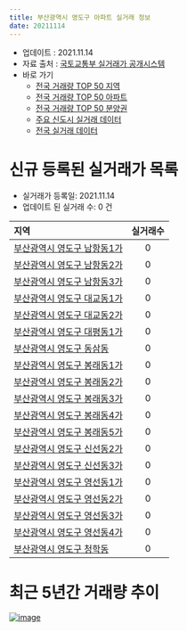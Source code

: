 ```yaml
---
title: 부산광역시 영도구 아파트 실거래 정보
date: 20211114
---
```


* 업데이트 : 2021.11.14
* 자료 출처 : [국토교통부 실거래가 공개시스템](http://rt.molit.go.kr)
* 바로 가기
    * [전국 거래량 TOP 50 지역](https://apt-info.github.io/apt-trade-info/tr)
    * [전국 거래량 TOP 50 아파트](https://apt-info.github.io/apt-trade-info/ta)
    * [전국 거래량 TOP 50 분양권](https://apt-info.github.io/apt-trade-info/tb)
    * [주요 신도시 실거래 데이터](https://apt-info.github.io/apt-trade-info/newtown)
    * [전국 실거래 데이터](https://apt-info.github.io/apt-trade-info/all)



<script async src="https://pagead2.googlesyndication.com/pagead/js/adsbygoogle.js"></script>
<!-- 기본광고 -->
<ins class="adsbygoogle"
     style="display:block"
     data-ad-client="ca-pub-1142216861245946"
     data-ad-slot="4805727019"
     data-ad-format="auto"
     data-full-width-responsive="true"></ins>
<script>
     (adsbygoogle = window.adsbygoogle || []).push({});
</script>


# 신규 등록된 실거래가 목록

* 실거래가 등록일: 2021.11.14
* 업데이트 된 실거래 수: 0 건


|지역|실거래수|
|:---|:---:|
|[부산광역시 영도구 남항동1가](https://apt-info.github.io/apt-trade-info/r326)|0|
|[부산광역시 영도구 남항동2가](https://apt-info.github.io/apt-trade-info/r337)|0|
|[부산광역시 영도구 남항동3가](https://apt-info.github.io/apt-trade-info/r327)|0|
|[부산광역시 영도구 대교동1가](https://apt-info.github.io/apt-trade-info/r3189)|0|
|[부산광역시 영도구 대교동2가](https://apt-info.github.io/apt-trade-info/r324)|0|
|[부산광역시 영도구 대평동1가](https://apt-info.github.io/apt-trade-info/r325)|0|
|[부산광역시 영도구 동삼동](https://apt-info.github.io/apt-trade-info/r323)|0|
|[부산광역시 영도구 봉래동1가](https://apt-info.github.io/apt-trade-info/r335)|0|
|[부산광역시 영도구 봉래동2가](https://apt-info.github.io/apt-trade-info/r329)|0|
|[부산광역시 영도구 봉래동3가](https://apt-info.github.io/apt-trade-info/r330)|0|
|[부산광역시 영도구 봉래동4가](https://apt-info.github.io/apt-trade-info/r331)|0|
|[부산광역시 영도구 봉래동5가](https://apt-info.github.io/apt-trade-info/r332)|0|
|[부산광역시 영도구 신선동2가](https://apt-info.github.io/apt-trade-info/r328)|0|
|[부산광역시 영도구 신선동3가](https://apt-info.github.io/apt-trade-info/r338)|0|
|[부산광역시 영도구 영선동1가](https://apt-info.github.io/apt-trade-info/r336)|0|
|[부산광역시 영도구 영선동2가](https://apt-info.github.io/apt-trade-info/r333)|0|
|[부산광역시 영도구 영선동3가](https://apt-info.github.io/apt-trade-info/r334)|0|
|[부산광역시 영도구 영선동4가](https://apt-info.github.io/apt-trade-info/r321)|0|
|[부산광역시 영도구 청학동](https://apt-info.github.io/apt-trade-info/r322)|0|



<script async src="https://pagead2.googlesyndication.com/pagead/js/adsbygoogle.js"></script>
<!-- 기본광고 -->
<ins class="adsbygoogle"
     style="display:block"
     data-ad-client="ca-pub-1142216861245946"
     data-ad-slot="4805727019"
     data-ad-format="auto"
     data-full-width-responsive="true"></ins>
<script>
     (adsbygoogle = window.adsbygoogle || []).push({});
</script>


# 최근 5년간 거래량 추이


<div style="width:100%;">
    <canvas id="deal_progress" height="200"></canvas>
</div>

<script>
new Chart(document.getElementById("deal_progress"), {
    type: 'line',
    data: {
        labels: ['16.01','16.02','16.03','16.04','16.05','16.06','16.07','16.08','16.09','16.10','16.11','16.12','17.01','17.02','17.03','17.04','17.05','17.06','17.07','17.08','17.09','17.10','17.11','17.12','18.01','18.02','18.03','18.04','18.05','18.06','18.07','18.08','18.09','18.10','18.11','18.12','19.01','19.02','19.03','19.04','19.05','19.06','19.07','19.08','19.09','19.10','19.11','19.12','20.01','20.02','20.03','20.04','20.05','20.06','20.07','20.08','20.09','20.10','20.11','20.12','21.01','21.02','21.03','21.04','21.05','21.06','21.07','21.08','21.09','21.10','21.11'],
        datasets: [{
            label: '매매/분양권',
            data: [85,109,121,136,123,118,150,126,120,194,144,116,86,100,122,138,119,180,132,113,112,94,123,91,77,71,88,78,63,54,46,54,43,241,80,62,57,59,87,74,67,62,77,68,61,124,140,158,111,166,113,144,146,151,148,249,172,198,489,370,120,244,230,330,293,126,148,116,113,143,15],
            borderColor: "rgba(66, 133, 243, 1)",
            backgroundColor: "rgba(66, 133, 243, 0.05)",
            borderWidth: 1,
            pointRadius: 0,
            fill: false,
            lineTension: 0
        },{
            label: '전/월세',
            data: [34,35,55,45,49,44,58,41,45,52,41,54,37,60,53,57,44,44,54,58,83,70,71,67,56,57,58,66,67,53,45,46,40,76,53,45,64,52,78,60,50,50,41,48,45,68,57,56,52,66,65,47,58,58,71,47,66,73,66,86,74,81,93,107,128,143,140,125,107,96,25],
            borderColor: "rgba(255, 90, 0, 1)",
            backgroundColor: "rgba(255, 90, 0, 0.05)",
            borderWidth: 1,
            pointRadius: 0,
            fill: false,
            lineTension: 0
        },{
            label: '합계',
            data: [119,144,176,181,172,162,208,167,165,246,185,170,123,160,175,195,163,224,186,171,195,164,194,158,133,128,146,144,130,107,91,100,83,317,133,107,121,111,165,134,117,112,118,116,106,192,197,214,163,232,178,191,204,209,219,296,238,271,555,456,194,325,323,437,421,269,288,241,220,239,40],
            borderColor: "rgba(0, 0, 0, 1)",
            backgroundColor: "rgba(0, 0, 0, 0.03)",
            borderWidth: 0.1,
            pointRadius: 0,
            fill: true,
            lineTension: 0
        }
        ]
    },
    options: {
        responsive: true,
        title: {
            display: false
        },
        tooltips: {
            mode: 'index',
            intersect: false
        },
        hover: {
            mode: 'nearest',
            intersect: true
        },
        scales: {
            xAxes: [{
                display: true,
                scaleLabel: {
                    display: true,
                    labelString: '년/월'
                }
            }],
            yAxes: [{
                display: true,
                ticks: {
                    suggestedMin: 0,
                },
                scaleLabel: {
                    display: true,
                    labelString: '실거래 수'
                }
            }]
        }
    }
});

</script>


[![image](https://apt-info.github.io/images/2020-01-03-apt-trade-info/1024x500.png)](https://play.google.com/store/apps/details?id=com.aptinfo.apttradeinfo)

